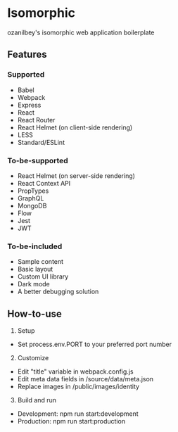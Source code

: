 # Isomorphic
ozanilbey's isomorphic web application boilerplate


## Features

### Supported
* Babel
* Webpack
* Express
* React
* React Router
* React Helmet (on client-side rendering)
* LESS
* Standard/ESLint

### To-be-supported
* React Helmet (on server-side rendering)
* React Context API
* PropTypes
* GraphQL
* MongoDB
* Flow
* Jest
* JWT

### To-be-included
* Sample content
* Basic layout
* Custom UI library
* Dark mode
* A better debugging solution


## How-to-use

1. Setup
* Set process.env.PORT to your preferred port number

2. Customize
* Edit "title" variable in webpack.config.js
* Edit meta data fields in /source/data/meta.json
* Replace images in /public/images/identity

3. Build and run
* Development: npm run start:development
* Production: npm run start:production
